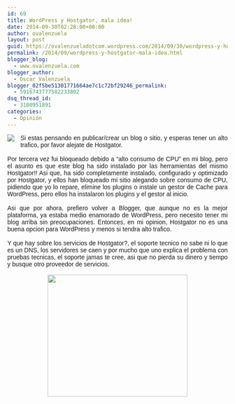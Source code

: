 ```yaml
---
id: 69
title: WordPress y Hostgator, mala idea!
date: 2014-09-30T02:28:00+00:00
author: ovalenzuela
layout: post
guid: https://ovalenzueladotcom.wordpress.com/2014/09/30/wordpress-y-hostgator-mala-idea
permalink: /2014/09/wordpress-y-hostgator-mala-idea.html
blogger_blog:
  - www.ovalenzuela.com
blogger_author:
  - Oscar Valenzuela
blogger_02f5be51301771664ae7c1c72bf29246_permalink:
  - 5916743777582233802
dsq_thread_id:
  - 3100951891
categories:
  - Opinión
---
```

<div class="separator" style="clear:both;text-align:center;">
  <a href="http://www.ovalenzuela.com/wp-content/uploads/2016/02/ab080-hostgatorx.jpg" style="clear:left;float:left;margin-bottom:1em;margin-right:1em;"><img border="0" src="http://www.ovalenzuela.com/wp-content/uploads/2016/02/ab080-hostgatorx.jpg" /></a>
</div>

<div style="text-align:justify;">
  <span style="font-family:Verdana, sans-serif;">Si estas pensando en publicar/crear un blog o sitio, y esperas tener un alto trafico, por favor alejate de Hostgator.</span><br /><span style="font-family:Verdana, sans-serif;"><br /></span><span style="font-family:Verdana, sans-serif;">Por tercera vez fui bloqueado debido a &#8220;alto consumo de CPU&#8221; en mi blog, pero el asunto es que este blog ha sido instalado por las herramientas del mismo Hostgator!! Asi que, ha sido completamente instalado, configurado y optimizado por Hostgator, y ellos han bloqueado mi sitio alegando sobre consumo de CPU, pidiendo que yo lo repare, elimine los plugins o instale un gestor de Cache para WordPress, pero ellos ha instalaron los plugins y el gestor al inicio.</span>
</div>

<div style="text-align:justify;">
  <span style="font-family:Verdana, sans-serif;"><br /></span>
</div>

<div style="text-align:justify;">
  <span style="font-family:Verdana, sans-serif;">Asi que por ahora, prefiero volver a Blogger, que aunque no es la mejor plataforma, ya estaba medio enamorado de WordPress, pero necesito tener mi blog arriba sin preocupaciones. Entonces, en mi opinion, Hostgator no es una buena opcion para WordPress y menos si tendra alto trafico.</span>
</div>

<div style="text-align:justify;">
  <span style="font-family:Verdana, sans-serif;"><br /></span>
</div>

<div style="text-align:justify;">
  <span style="font-family:Verdana, sans-serif;">Y que hay sobre los servicios de Hostgator?, el soporte tecnico no sabe ni lo que es un DNS, los servidores se caen y por mucho que uno explica el problema con pruebas tecnicas, el soporte jamas te cree, asi que no pierda su dinero y tiempo y busque otro proveedor de servicios.</span>
</div>

<div style="text-align:justify;">
  <span style="font-family:Verdana, sans-serif;"><br /></span>
</div>

<div class="separator" style="clear:both;text-align:center;">
  <a href="http://www.ovalenzuela.com/wp-content/uploads/2016/02/cdd0c-hostgator-outage-4-16-14.gif" style="margin-left:1em;margin-right:1em;"><img border="0" src="http://www.ovalenzuela.com/wp-content/uploads/2016/02/cdd0c-hostgator-outage-4-16-14.gif" height="278" width="320" /></a>
</div>

<div class="separator" style="clear:both;text-align:center;">
</div>

<div style="color:black;font-family:Times;font-size:medium;font-style:normal;font-variant:normal;font-weight:normal;letter-spacing:normal;line-height:normal;orphans:auto;text-align:justify;text-indent:0;text-transform:none;white-space:normal;widows:auto;word-spacing:0;">
  <div style="margin:0;">
    <span style="font-family:Verdana, sans-serif;"><br /></span>
  </div>
</div>